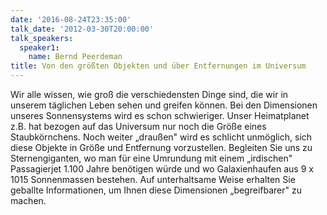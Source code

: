 ```yaml
---
date: '2016-08-24T23:35:00'
talk_date: '2012-03-30T20:00:00'
talk_speakers:
  speaker1:
    name: Bernd Peerdeman
title: Von den größten Objekten und über Entfernungen im Universum
---
```

Wir alle wissen, wie groß die verschiedensten Dinge sind, die wir in unserem täglichen Leben sehen und greifen können. Bei den Dimensionen unseres Sonnensystems wird es schon  schwieriger. Unser Heimatplanet z.B. hat bezogen auf das Universum nur noch die Größe eines Staubkörnchens. Noch weiter „draußen" wird es schlicht unmöglich, sich diese Objekte in Größe und Entfernung vorzustellen. Begleiten Sie uns zu Sternengiganten, wo man für
eine Umrundung mit einem „irdischen" Passagierjet 1.100 Jahre benötigen würde und wo Galaxienhaufen aus 9 x 1015 Sonnenmassen bestehen. Auf unterhaltsame Weise erhalten Sie geballte Informationen, um Ihnen diese Dimensionen „begreifbarer" zu machen.